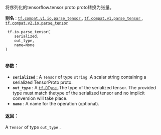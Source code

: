 将序列化的tensorflow.tensor proto proto转换为张量。

**别名** : [ `tf.compat.v1.io.parse_tensor` ](/api_docs/python/tf/io/parse_tensor), [ `tf.compat.v1.parse_tensor` ](/api_docs/python/tf/io/parse_tensor), [ `tf.compat.v2.io.parse_tensor` ](/api_docs/python/tf/io/parse_tensor)

```
 tf.io.parse_tensor(
    serialized,
    out_type,
    name=None
)
 
```

#### 参数：
- **`serialized`** : A  `Tensor`  of type  `string` .A scalar string containing a serialized TensorProto proto.
- **`out_type`** : A [ `tf.DType` ](https://tensorflow.google.cn/api_docs/python/tf/dtypes/DType).The type of the serialized tensor.  The provided type must match thetype of the serialized tensor and no implicit conversion will take place.
- **`name`** : A name for the operation (optional).


#### 返回：
A  `Tensor`  of type  `out_type` .

